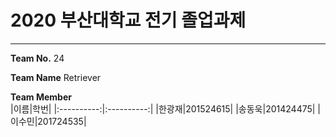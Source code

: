 # 2020 부산대학교 전기 졸업과제
***
**Team No.** 24

**Team Name** Retriever

**Team Member**<br/>
|이름|학번|
|:----------:|:----------:|
|한광재|201524615|
|송동욱|201424475|
|이수민|201724535|
